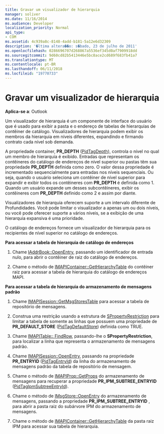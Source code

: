 ```yaml
---
title: Gravar um visualizador de hierarquia
manager: soliver
ms.date: 11/16/2014
ms.audience: Developer
localization_priority: Normal
api_type:
- COM
ms.assetid: 4c939a8c-8148-4add-b181-5a12e6d32309
description: '�ltima altera��o: s�bado, 23 de julho de 2011'
ms.openlocfilehash: 0286696707d268867a5536ef345d0af7909918dd
ms.sourcegitcommit: 9d60cd82b5413446e5bc8ace2cd689f683fb41a7
ms.translationtype: MT
ms.contentlocale: pt-BR
ms.lasthandoff: 06/11/2018
ms.locfileid: "19770733"
---
```

# <a name="writing-a-hierarchy-viewer"></a>Gravar um visualizador de hierarquia

  
  
**Aplica-se a**: Outlook 
  
Um visualizador de hierarquia é um componente de interface do usuário que é usado para exibir a pasta e o endereço de tabelas de hierarquias de contêiner de catálogo. Visualizadores de hierarquia podem exibir os membros da hierarquia em níveis diferentes, expandindo e firmando contrato cada nível sob demanda.
  
A propriedade container, **PR_DEPTH** ([PidTagDepth](pidtagdepth-canonical-property.md)), controla o nível no qual um membro de hierarquia é exibido. Entradas que representam os contêineres do catálogo de endereços de nível superior ou pastas têm sua propriedade **PR_DEPTH** definida como zero. O valor dessa propriedade é incrementado sequencialmente para entradas nos níveis sequenciais. Ou seja, quando o usuário seleciona um contêiner de nível superior para expandir e exibir todos os contêineres com **PR_DEPTH** é definida como 1. Quando um usuário expande um desses subcontêineres, exibir os contêineres com **PR_DEPTH** definido como 2 e assim por diante. 
  
Visualizadores de hierarquia oferecem suporte a um intervalo diferente de Profundidades. Você pode limitar o visualizador a apenas um ou dois níveis, ou você pode oferecer suporte a vários níveis, se a exibição de uma hierarquia expansiva é uma prioridade. 
  
O catálogo de endereços fornece um visualizador de hierarquia para os recipientes de nível superior no catálogo de endereços. 
  
 **Para acessar a tabela de hierarquia de catálogo de endereços**
  
1. Chame [IAddrBook::OpenEntry](iaddrbook-openentry.md), passando um identificador de entrada nulo, para abrir o contêiner de raiz do catálogo de endereços.
    
2. Chame o método de [IMAPIContainer::GetHierarchyTable](imapicontainer-gethierarchytable.md) do contêiner raiz para acessar a tabela de hierarquia do catálogo de endereços MAPI. 
    
 **Para acessar a tabela de hierarquia do armazenamento de mensagens padrão**
  
1. Chame [IMAPISession::GetMsgStoresTable](imapisession-getmsgstorestable.md) para acessar a tabela de repositório de mensagens. 
    
2. Construa uma restrição usando a estrutura de [SPropertyRestriction](spropertyrestriction.md) para limitar a tabela de somente as linhas que possuem uma propriedade de **PR_DEFAULT_STORE** ([PidTagDefaultStore](pidtagdefaultstore-canonical-property.md)) definida como TRUE. 
    
3. Chame [IMAPITable:: FindRow](imapitable-findrow.md), passando-lhe o **SPropertyRestriction**, para localizar a linha que representa o armazenamento de mensagens padrão. 
    
4. Chame [IMAPISession::OpenEntry](imapisession-openentry.md), passando na propriedade **PR_ENTRYID** ([PidTagEntryId](pidtagentryid-canonical-property.md)) da linha do armazenamento de mensagens padrão da tabela de repositório de mensagem.
    
5. Chame o método de [IMAPIProp::GetProps](imapiprop-getprops.md) do armazenamento de mensagens para recuperar a propriedade **PR_IPM_SUBTREE_ENTRYID** ([PidTagIpmSubtreeEntryId](pidtagipmsubtreeentryid-canonical-property.md)).
    
6. Chame o método de [IMsgStore::OpenEntry](imsgstore-openentry.md) do armazenamento de mensagens, passando a propriedade **PR_IPM_SUBTREE_ENTRYID** , para abrir a pasta raiz do subárvore IPM do armazenamento de mensagens. 
    
7. Chame o método de [IMAPIContainer::GetHierarchyTable](imapicontainer-gethierarchytable.md) da pasta raiz IPM para acessar sua tabela de hierarquia. 
    

